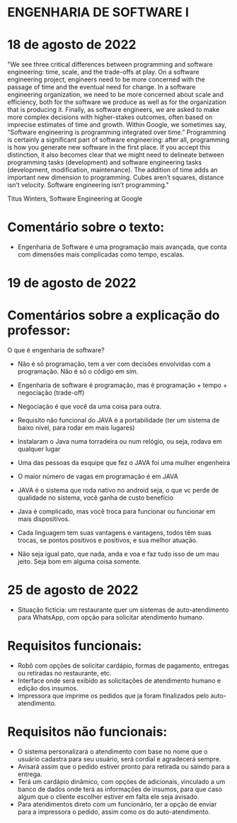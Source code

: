 # ENGENHARIA DE SOFTWARE I
# 18 de agosto de 2022

"We see three critical differences between programming and software engineering: time, scale, and the trade-offs at play. On a software engineering project, engineers need to be more concerned with the passage of time and the eventual need for change. In a software engineering organization, we need to be more concerned about scale and efficiency, both for the software we produce as well as for the organization that is producing it. Finally, as software engineers, we are asked to make more complex decisions with higher-stakes outcomes, often based on imprecise estimates of time and growth. Within Google, we sometimes say, “Software engineering is programming integrated over time.” Programming is certainly a significant part of software engineering: after all, programming is how you generate new software in the first place. If you accept this distinction, it also becomes clear that we might need to delineate between programming tasks (development) and software engineering tasks (development, modification, maintenance). The addition of time adds an important new dimension to programming. Cubes aren’t squares, distance isn’t velocity. Software engineering isn’t programming."

Titus Winters, Software Engineering at Google

# Comentário sobre o texto: 

- Engenharia de Software é uma programação mais avançada, que conta com dimensões mais complicadas como tempo, escalas.

# 19 de agosto de 2022

# Comentários sobre a explicação do professor:

O que é engenharia de software?

- Não é só programação, tem a ver com decisões envolvidas com a programação. Não é só o código em sim.

- Engenharia de software é programação, mas é programação + tempo + negociação (trade-off)

- Negociação é que você da uma coisa para outra.

- Requisito não funcional do JAVA é a portabilidade (ter um sistema de baixo nível, para rodar em mais lugares)

- Instalaram o Java numa torradeira ou num relógio, ou seja, rodava em qualquer lugar

- Uma das pessoas da esquipe que fez o JAVA foi uma mulher engenheira

- O maior número de vagas em programação é em JAVA

- JAVA é o sistema que roda nativo no android seja, o que vc perde de qualidade no sistema, você ganha de custo benefício

- Java é complicado, mas você troca para funcionar ou funcionar em mais dispositivos.

- Cada linguagem tem suas vantagens e vantagens, todos têm suas trocas, se pontos positivos e positivos, e sua melhor atuação.

- Não seja igual pato, que nada, anda e voa e faz tudo isso de um mau jeito. Seja bom em alguma coisa somente.

# 25 de agosto de 2022

- Situação fictícia: um restaurante quer um sistemas de auto-atendimento para WhatsApp, com opção para solicitar atendimento humano.

# Requisitos funcionais:

- Robô com opções de solicitar cardápio, formas de pagamento, entregas ou retiradas no restaurante, etc.
- Interface onde será exibido as solicitações de atendimento humano e edição dos insumos.
- Impressora que imprime os pedidos que ja foram finalizados pelo auto-atendimento.

# Requisitos não funcionais:

- O sistema personalizará o atendimento com base no nome que o usuário cadastra para seu usuário, será cordial e agradecerá sempre. 
- Avisará assim que o pedido estiver pronto para retirada ou saindo para a entrega.
- Terá um cardápio dinâmico, com opções de adicionais, vinculado a um banco de dados onde terá as informações de insumos, para que caso algum que o cliente escolher estiver em falta ele seja avisado.
- Para atendimentos direto com um funcionário, ter a opção de enviar para a impressora o pedido, assim como os do auto-atendimento.

